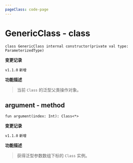 ```yaml
---
pageClass: code-page
---
```


# GenericClass <span class="symbol">- class</span>

```kotlin:no-line-numbers
class GenericClass internal constructor(private val type: ParameterizedType)
```

**变更记录**

`v1.1.0` `新增`

**功能描述**

> 当前 `Class` 的泛型父类操作对象。

## argument <span class="symbol">- method</span>

```kotlin:no-line-numbers
fun argument(index: Int): Class<*>
```

**变更记录**

`v1.1.0` `新增`

**功能描述**

> 获得泛型参数数组下标的 `Class` 实例。